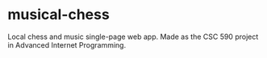 # musical-chess
Local chess and music single-page web app. Made as the CSC 590 project in Advanced Internet Programming.
